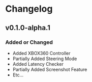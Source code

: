 # Changelog

## v0.1.0-alpha.1

### Added or Changed
- Added XBOX360 Controller
- Partially Added Steering Mode
- Added Latency Checker
- Partially Added Screenshot Feature
- Etc...